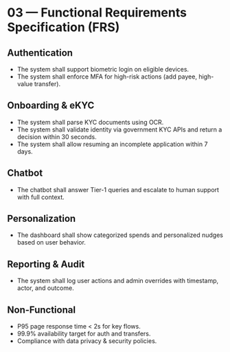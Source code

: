 # 03 — Functional Requirements Specification (FRS)

## Authentication
- The system shall support biometric login on eligible devices.
- The system shall enforce MFA for high-risk actions (add payee, high-value transfer).

## Onboarding & eKYC
- The system shall parse KYC documents using OCR.
- The system shall validate identity via government KYC APIs and return a decision within 30 seconds.
- The system shall allow resuming an incomplete application within 7 days.

## Chatbot
- The chatbot shall answer Tier-1 queries and escalate to human support with full context.

## Personalization
- The dashboard shall show categorized spends and personalized nudges based on user behavior.

## Reporting & Audit
- The system shall log user actions and admin overrides with timestamp, actor, and outcome.

## Non-Functional
- P95 page response time < 2s for key flows.
- 99.9% availability target for auth and transfers.
- Compliance with data privacy & security policies.

